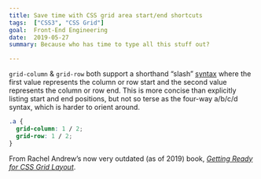 ```yaml
---
title: Save time with CSS grid area start/end shortcuts
tags:  ["CSS3", "CSS Grid"]
goal:  Front-End Engineering
date:  2019-05-27
summary: Because who has time to type all this stuff out?

---
```


`grid-column` & `grid-row` both support a shorthand “slash” [syntax][mo] where
the first value represents the column or row start and the second value
represents the column or row end. This is more concise than explicitly
listing start and end positions, but not so terse as the four-way
a/b/c/d syntax, which is harder to orient around.


```css
.a {
  grid-column: 1 / 2;
  grid-row: 1 / 2;
}
```

From Rachel Andrew’s now very outdated (as of 2019) book, *[Getting Ready for CSS Grid Layout][book]*.

[book]: https://abookapart.com/products/get-ready-for-css-grid-layout
[mo]: https://github.com/abookapart/css-grid-layout-code/blob/master/ch1-line-based-shorthand.html
